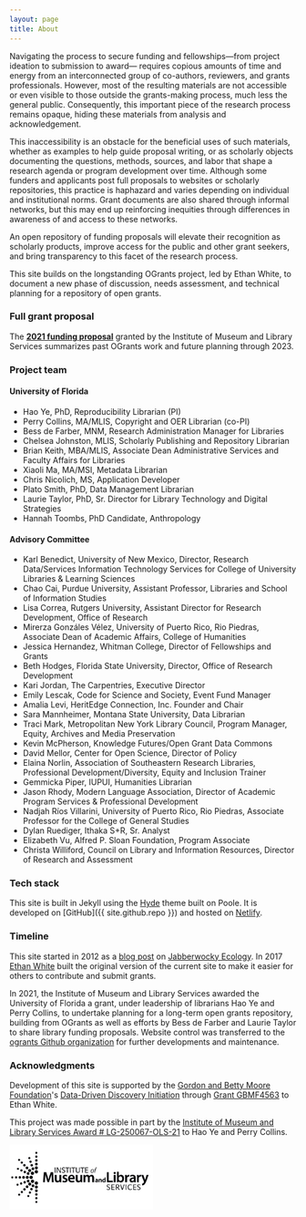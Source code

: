 ```yaml
---
layout: page
title: About
---
```


Navigating the process to secure funding and fellowships—from project ideation to submission to award— requires copious amounts of time and energy from an interconnected group of co-authors, reviewers, and grants professionals. However, most of the resulting materials are not accessible or even visible to those outside the grants-making process, much less the general public. Consequently, this important piece of the research process remains opaque, hiding these materials from analysis and acknowledgement.

This inaccessibility is an obstacle for the beneficial uses of such materials, whether as examples to help guide proposal writing, or as scholarly objects documenting the questions, methods, sources, and labor that shape a research agenda or program development over time. Although some funders and applicants post full proposals to websites or scholarly repositories, this practice is haphazard and varies depending on individual and institutional norms. Grant documents are also shared through informal networks, but this may end up reinforcing inequities through differences in awareness of and access to these networks.

An open repository of funding proposals will elevate their recognition as scholarly products, improve access for the public and other grant seekers, and bring transparency to this facet of the research process. 

This site builds on the longstanding OGrants project, led by Ethan White, to document a new phase of discussion, needs assessment, and technical planning for a repository of open grants.

### Full grant proposal
The **<a href="https://ufdc.ufl.edu/IR00011386/00001/pdf/0">2021 funding proposal</a>** granted by the Institute of Museum and Library Services summarizes past OGrants work and future planning through 2023.

### Project team
#### University of Florida
<ul>
  <li>Hao Ye, PhD, Reproducibility Librarian (PI)</li>
  <li>Perry Collins, MA/MLIS, Copyright and OER Librarian (co-PI)</li>
  <li>Bess de Farber, MNM, Research Administration Manager for Libraries</li>
<li>Chelsea Johnston, MLIS, Scholarly Publishing and Repository Librarian</li>
<li>Brian Keith, MBA/MLIS, Associate Dean Administrative Services and Faculty Affairs for Libraries</li>
<li>Xiaoli Ma, MA/MSI, Metadata Librarian</li>
<li>Chris Nicolich, MS, Application Developer</li>
<li>Plato Smith, PhD, Data Management Librarian</li>
<li>Laurie Taylor, PhD, Sr. Director for Library Technology and Digital Strategies
<li>Hannah Toombs, PhD Candidate, Anthropology</li>
</ul>

#### Advisory Committee
<ul>
 <li>Karl Benedict, University of New Mexico, Director, Research Data/Services Information Technology Services for College of
 University Libraries & Learning Sciences</li>
 <li>Chao Cai, Purdue University, Assistant Professor, Libraries and School of Information Studies</li>
 <li>Lisa Correa, Rutgers University, Assistant Director for Research Development, Office of Research</li>
 <li>Mirerza Gonzáles Vélez, University of Puerto Rico, Rio Piedras, Associate Dean of Academic Affairs,
 College of Humanities</li>
 <li>Jessica Hernandez, Whitman College, Director of Fellowships and Grants</li>
 <li>Beth Hodges, Florida State University, Director, Office of Research Development</li>
 <li>Kari Jordan, The Carpentries, Executive Director</li>
 <li>Emily Lescak, Code for Science and Society, Event Fund Manager</li>
 <li>Amalia Levi, HeritEdge Connection, Inc. Founder and Chair</li>
 <li>Sara Mannheimer, Montana State University, Data Librarian</li>
 <li>Traci Mark, Metropolitan New York Library Council, Program Manager, Equity, Archives and Media Preservation</li>
 <li>Kevin McPherson, Knowledge Futures/Open Grant Data Commons</li>
 <li>David Mellor, Center for Open Science, Director of Policy</li>
 <li>Elaina Norlin, Association of Southeastern Research Libraries, Professional Development/Diversity, Equity and Inclusion Trainer</li>
 <li>Gemmicka Piper, IUPUI, Humanities Librarian</li>
 <li>Jason Rhody, Modern Language Association, Director of Academic Program Services & Professional Development</li>
 <li>Nadjah Ríos Villarini, University of Puerto Rico, Rio Piedras, Associate Professor for the College of General Studies</li>
 <li>Dylan Ruediger, Ithaka S+R, Sr. Analyst</li>
 <li>Elizabeth Vu, Alfred P. Sloan Foundation, Program Associate</li>
 <li>Christa Williford, Council on Library and Information Resources, Director of Research and Assessment</li>  
</ul>

### Tech stack

This site is built in Jekyll using the [Hyde](http://hyde.getpoole.com) theme built on Poole.
It is developed on [GitHub]({{ site.github.repo }}) and hosted on [Netlify](https://www.netlify.com/).

### Timeline

This site started in 2012 as a [blog post](https://jabberwocky.weecology.org/2012/08/10/a-list-of-publicly-available-grant-proposals-in-the-biological-sciences/) on [Jabberwocky Ecology](https://jabberwocky.weecology.org/). In 2017 [Ethan White](http://ethanwhite.org) built the original version of the current site to make it easier for others to contribute and submit grants.

In 2021, the Institute of Museum and Library Services awarded the University of Florida a grant, under leadership of librarians Hao Ye and Perry Collins, to undertake planning for a long-term open grants repository, building from OGrants as well as efforts by Bess de Farber and Laurie Taylor to share library funding proposals. Website control was transferred to the [ogrants Github organization](https://github.com/ogrants) for further developments and maintenance.

### Acknowledgments

Development of this site is supported by the [Gordon and Betty Moore Foundation](https://www.moore.org/)'s [Data-Driven Discovery Initiation](https://www.moore.org/initiative-strategy-detail?initiativeId=data-driven-discovery) through [Grant GBMF4563](https://www.moore.org/grant-detail?grantId=GBMF4563) to Ethan White.

This project was made possible in part by the [Institute of Museum and Library Services Award # LG-250067-OLS-21](https://www.imls.gov/grants/awarded/lg-250067-ols-21) to Hao Ye and Perry Collins. 

<img src = "assets/imls_logo_black.jpg" width = "50%" alt = "Institute of Museum and Library Services">

